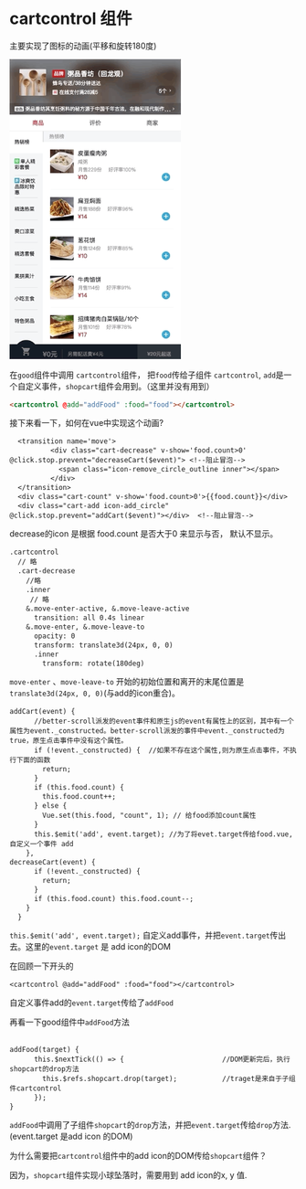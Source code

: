 # cartcontrol 组件

主要实现了图标的动画(平移和旋转180度)

<img src="./img/5.2_1.gif" width="300">


在`good`组件中调用 `cartcontrol`组件， 把`food`传给子组件 `cartcontrol`, `add`是一个自定义事件，`shopcart`组件会用到。（这里并没有用到）

```html
<cartcontrol @add="addFood" :food="food"></cartcontrol>

```

接下来看一下，如何在vue中实现这个动画?

```
  <transition name='move'>
          <div class="cart-decrease" v-show='food.count>0' @click.stop.prevent="decreaseCart($event)"> <!--阻止冒泡-->
            <span class="icon-remove_circle_outline inner"></span>
          </div>
  </transition>
  <div class="cart-count" v-show='food.count>0'>{{food.count}}</div>
  <div class="cart-add icon-add_circle" @click.stop.prevent="addCart($event)"></div>  <!--阻止冒泡-->
```
decrease的icon 是根据 food.count 是否大于0 来显示与否， 默认不显示。

```stylus
.cartcontrol
  // 略
  .cart-decrease
    //略
    .inner
     // 略
    &.move-enter-active, &.move-leave-active
      transition: all 0.4s linear
    &.move-enter, &.move-leave-to
      opacity: 0
      transform: translate3d(24px, 0, 0)
      .inner
        transform: rotate(180deg)

```

`move-enter` 、`move-leave-to` 开始的初始位置和离开的末尾位置是 `translate3d(24px, 0, 0)`(与add的icon重合)。



```
addCart(event) {
      //better-scroll派发的event事件和原生js的event有属性上的区别，其中有一个属性为event._constructed。better-scroll派发的事件中event._constructed为true，原生点击事件中没有这个属性。
      if (!event._constructed) {  //如果不存在这个属性,则为原生点击事件，不执行下面的函数
        return;
      }
      if (this.food.count) {
        this.food.count++;
      } else {
        Vue.set(this.food, "count", 1); // 给food添加count属性
      }
      this.$emit('add', event.target); //为了将evet.target传给food.vue,自定义一个事件 add
    },
decreaseCart(event) {
      if (!event._constructed) {
        return;
      }
      if (this.food.count) this.food.count--;
    }
  }

```

`this.$emit('add', event.target);` 自定义add事件，并把`event.target`传出去。这里的`event.target` 是 add icon的DOM

在回顾一下开头的 

```
<cartcontrol @add="addFood" :food="food"></cartcontrol>
```

自定义事件add的`event.target`传给了`addFood`

再看一下good组件中`addFood`方法

```

addFood(target) {
      this.$nextTick(() => {                        //DOM更新完后，执行shopcart的drop方法
        this.$refs.shopcart.drop(target);           //traget是来自于子组件cartcontrol
      });
}
```
`addFood`中调用了子组件`shopcart`的`drop`方法，并把`event.target`传给`drop`方法.(event.target 是add icon 的DOM)

为什么需要把`cartcontrol`组件中的add icon的DOM传给`shopcart`组件？

因为，`shopcart`组件实现小球坠落时，需要用到 add icon的x, y 值.